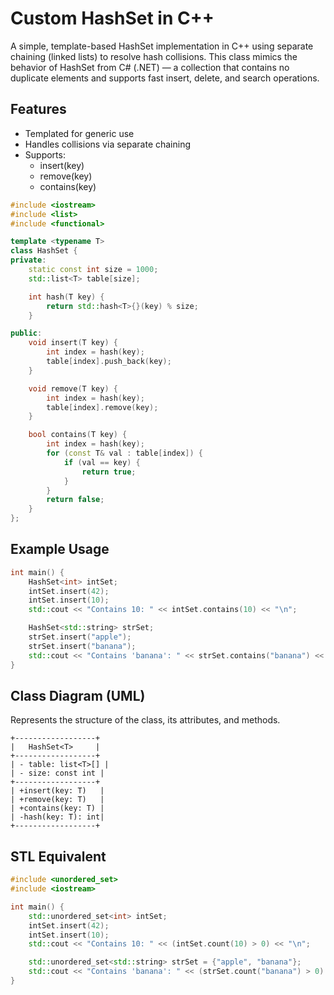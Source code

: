 # Custom HashSet in C++
A simple, template-based HashSet implementation in C++ using separate chaining (linked lists) to resolve hash collisions. This class mimics the behavior of HashSet<T> from C# (.NET) — a collection that contains no duplicate elements and supports fast insert, delete, and search operations.

## Features
- Templated for generic use
- Handles collisions via separate chaining
- Supports:
  - insert(key)
  - remove(key)
  - contains(key)
 
```cpp
#include <iostream>
#include <list>
#include <functional>

template <typename T>
class HashSet {
private:
    static const int size = 1000;
    std::list<T> table[size];

    int hash(T key) {
        return std::hash<T>{}(key) % size;
    }

public:
    void insert(T key) {
        int index = hash(key);
        table[index].push_back(key);
    }

    void remove(T key) {
        int index = hash(key);
        table[index].remove(key);
    }

    bool contains(T key) {
        int index = hash(key);
        for (const T& val : table[index]) {
            if (val == key) {
                return true;
            }
        }
        return false;
    }
};
```
## Example Usage
```cpp
int main() {
    HashSet<int> intSet;
    intSet.insert(42);
    intSet.insert(10);
    std::cout << "Contains 10: " << intSet.contains(10) << "\n";

    HashSet<std::string> strSet;
    strSet.insert("apple");
    strSet.insert("banana");
    std::cout << "Contains 'banana': " << strSet.contains("banana") << "\n";
}
```

## Class Diagram (UML)
Represents the structure of the class, its attributes, and methods.

```
+------------------+
|   HashSet<T>     |
+------------------+
| - table: list<T>[] |
| - size: const int |
+------------------+
| +insert(key: T)   |
| +remove(key: T)   |
| +contains(key: T) |
| -hash(key: T): int|
+------------------+
```

## STL Equivalent
```cpp
#include <unordered_set>
#include <iostream>

int main() {
    std::unordered_set<int> intSet;
    intSet.insert(42);
    intSet.insert(10);
    std::cout << "Contains 10: " << (intSet.count(10) > 0) << "\n";

    std::unordered_set<std::string> strSet = {"apple", "banana"};
    std::cout << "Contains 'banana': " << (strSet.count("banana") > 0) << "\n";
}
```
